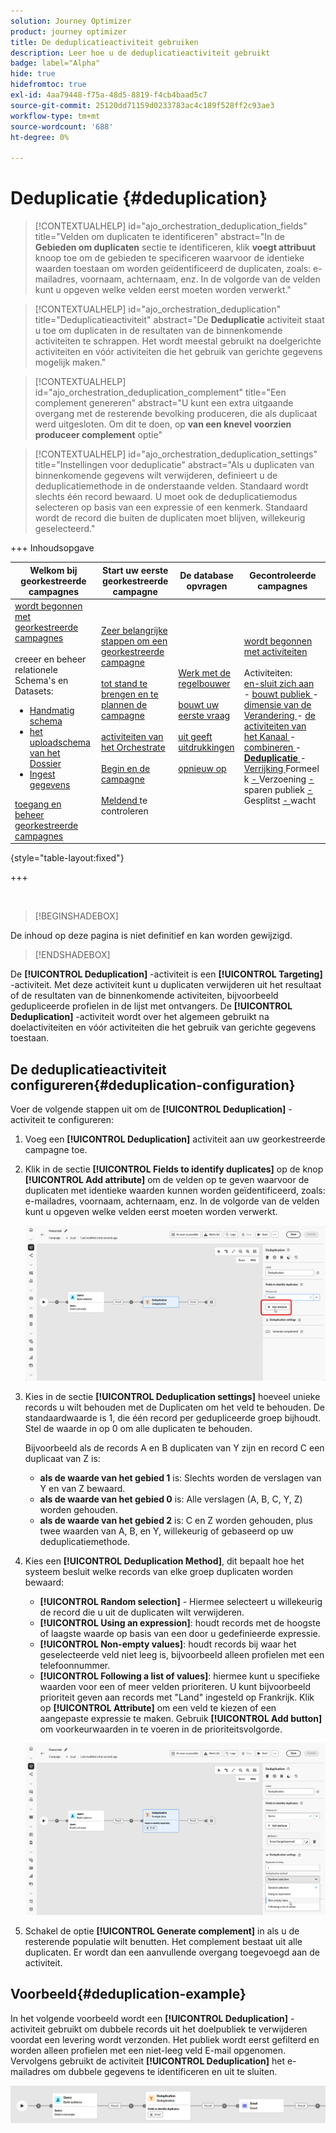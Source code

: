 ```yaml
---
solution: Journey Optimizer
product: journey optimizer
title: De deduplicatieactiviteit gebruiken
description: Leer hoe u de deduplicatieactiviteit gebruikt
badge: label="Alpha"
hide: true
hidefromtoc: true
exl-id: 4aa79448-f75a-48d5-8819-f4cb4baad5c7
source-git-commit: 25120dd71159d0233783ac4c189f528ff2c93ae3
workflow-type: tm+mt
source-wordcount: '688'
ht-degree: 0%

---
```


# Deduplicatie {#deduplication}

>[!CONTEXTUALHELP]
>id="ajo_orchestration_deduplication_fields"
>title="Velden om duplicaten te identificeren"
>abstract="In de **Gebieden om duplicaten** sectie te identificeren, klik **voegt attribuut** knoop toe om de gebieden te specificeren waarvoor de identieke waarden toestaan om worden geïdentificeerd de duplicaten, zoals: e-mailadres, voornaam, achternaam, enz. In de volgorde van de velden kunt u opgeven welke velden eerst moeten worden verwerkt."

>[!CONTEXTUALHELP]
>id="ajo_orchestration_deduplication"
>title="Deduplicatieactiviteit"
>abstract="De **Deduplicatie** activiteit staat u toe om duplicaten in de resultaten van de binnenkomende activiteiten te schrappen. Het wordt meestal gebruikt na doelgerichte activiteiten en vóór activiteiten die het gebruik van gerichte gegevens mogelijk maken."

>[!CONTEXTUALHELP]
>id="ajo_orchestration_deduplication_complement"
>title="Een complement genereren"
>abstract="U kunt een extra uitgaande overgang met de resterende bevolking produceren, die als duplicaat werd uitgesloten. Om dit te doen, op **van een knevel voorzien produceer complement** optie"

>[!CONTEXTUALHELP]
>id="ajo_orchestration_deduplication_settings"
>title="Instellingen voor deduplicatie"
>abstract="Als u duplicaten van binnenkomende gegevens wilt verwijderen, definieert u de deduplicatiemethode in de onderstaande velden. Standaard wordt slechts één record bewaard. U moet ook de deduplicatiemodus selecteren op basis van een expressie of een kenmerk. Standaard wordt de record die buiten de duplicaten moet blijven, willekeurig geselecteerd."


+++ Inhoudsopgave

| Welkom bij georkestreerde campagnes | Start uw eerste georkestreerde campagne | De database opvragen | Gecontroleerde campagnes |
|---|---|---|---|
| [ wordt begonnen met georkestreerde campagnes ](../gs-orchestrated-campaigns.md)<br/><br/> creeer en beheer relationele Schema&#39;s en Datasets:</br> <ul><li>[ Handmatig schema ](../manual-schema.md)</li><li>[ het uploadschema van het Dossier ](../file-upload-schema.md)</li><li>[ Ingest gegevens ](../ingest-data.md)</li></ul>[ toegang en beheer georkestreerde campagnes ](../access-manage-orchestrated-campaigns.md) | [ Zeer belangrijke stappen om een georkestreerde campagne ](../gs-campaign-creation.md)<br/><br/>[ tot stand te brengen en te plannen de campagne ](../create-orchestrated-campaign.md)<br/><br/>[ activiteiten van het Orchestrate ](../orchestrate-activities.md)<br/><br/>[ Begin en de campagne ](../start-monitor-campaigns.md)<br/><br/>[ Meldend ](../reporting-campaigns.md) te controleren | [ Werk met de regelbouwer ](../orchestrated-rule-builder.md)<br/><br/>[ bouwt uw eerste vraag ](../build-query.md)<br/><br/>[ uit geeft uitdrukkingen ](../edit-expressions.md)<br/><br/>[ opnieuw op ](../retarget.md) | [ wordt begonnen met activiteiten ](about-activities.md)<br/><br/> Activiteiten:<br/>[ en-sluit zich aan ](and-join.md) - [ bouwt publiek ](build-audience.md) - [ dimensie van de Verandering ](change-dimension.md) - [ de activiteiten van het Kanaal ](channels.md) - [ combineren ](combine.md) - <b>[ Deduplicatie ](deduplication.md)</b> - [ Verrijking ](enrichment.md) Formeel k [ - ](fork.md) Verzoening [ - ](reconciliation.md) sparen publiek [ - ](save-audience.md) Gesplitst [ - ](split.md) wacht [](wait.md) |

{style="table-layout:fixed"}

+++

<br/>

>[!BEGINSHADEBOX]

De inhoud op deze pagina is niet definitief en kan worden gewijzigd.

>[!ENDSHADEBOX]

De **[!UICONTROL Deduplication]** -activiteit is een **[!UICONTROL Targeting]** -activiteit. Met deze activiteit kunt u duplicaten verwijderen uit het resultaat of de resultaten van de binnenkomende activiteiten, bijvoorbeeld gedupliceerde profielen in de lijst met ontvangers. De **[!UICONTROL Deduplication]** -activiteit wordt over het algemeen gebruikt na doelactiviteiten en vóór activiteiten die het gebruik van gerichte gegevens toestaan.

## De deduplicatieactiviteit configureren{#deduplication-configuration}

Voer de volgende stappen uit om de **[!UICONTROL Deduplication]** -activiteit te configureren:


1. Voeg een **[!UICONTROL Deduplication]** activiteit aan uw georkestreerde campagne toe.

1. Klik in de sectie **[!UICONTROL Fields to identify duplicates]** op de knop **[!UICONTROL Add attribute]** om de velden op te geven waarvoor de duplicaten met identieke waarden kunnen worden geïdentificeerd, zoals: e-mailadres, voornaam, achternaam, enz. In de volgorde van de velden kunt u opgeven welke velden eerst moeten worden verwerkt.

   ![](../assets/deduplication-1.png)

1. Kies in de sectie **[!UICONTROL Deduplication settings]** hoeveel unieke records u wilt behouden met de Duplicaten om het veld te behouden. De standaardwaarde is 1, die één record per gedupliceerde groep bijhoudt. Stel de waarde in op 0 om alle duplicaten te behouden.

   Bijvoorbeeld als de records A en B duplicaten van Y zijn en record C een duplicaat van Z is:

   * **als de waarde van het gebied 1** is: Slechts worden de verslagen van Y en van Z bewaard.
   * **als de waarde van het gebied 0** is: Alle verslagen (A, B, C, Y, Z) worden gehouden.
   * **als de waarde van het gebied 2** is: C en Z worden gehouden, plus twee waarden van A, B, en Y, willekeurig of gebaseerd op uw deduplicatiemethode.

1. Kies een **[!UICONTROL Deduplication Method]**, dit bepaalt hoe het systeem besluit welke records van elke groep duplicaten worden bewaard:

   * **[!UICONTROL Random selection]** - Hiermee selecteert u willekeurig de record die u uit de duplicaten wilt verwijderen.
   * **[!UICONTROL Using an expression]**: houdt records met de hoogste of laagste waarde op basis van een door u gedefinieerde expressie.
   * **[!UICONTROL Non-empty values]**: houdt records bij waar het geselecteerde veld niet leeg is, bijvoorbeeld alleen profielen met een telefoonnummer.
   * **[!UICONTROL Following a list of values]**: hiermee kunt u specifieke waarden voor een of meer velden prioriteren. U kunt bijvoorbeeld prioriteit geven aan records met &quot;Land&quot; ingesteld op Frankrijk. Klik op **[!UICONTROL Attribute]** om een veld te kiezen of een aangepaste expressie te maken. Gebruik **[!UICONTROL Add button]** om voorkeurwaarden in te voeren in de prioriteitsvolgorde.

   ![](../assets/deduplication-2.png)

1. Schakel de optie **[!UICONTROL Generate complement]** in als u de resterende populatie wilt benutten. Het complement bestaat uit alle duplicaten. Er wordt dan een aanvullende overgang toegevoegd aan de activiteit.

## Voorbeeld{#deduplication-example}

In het volgende voorbeeld wordt een **[!UICONTROL Deduplication]** -activiteit gebruikt om dubbele records uit het doelpubliek te verwijderen voordat een levering wordt verzonden. Het publiek wordt eerst gefilterd en worden alleen profielen met een niet-leeg veld E-mail opgenomen. Vervolgens gebruikt de activiteit **[!UICONTROL Deduplication]** het e-mailadres om dubbele gegevens te identificeren en uit te sluiten.

![](../assets/deduplication-3.png)
